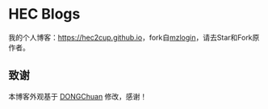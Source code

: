 # HEC Blogs

我的个人博客：<https://hec2cup.github.io>，fork自[mzlogin](https://github.com/mzlogin/mzlogin.github.io)，请去Star和Fork原作者。


## 致谢

本博客外观基于 [DONGChuan](https://dongchuan.github.io) 修改，感谢！

[1]: https://github.com/mzlogin/chinese-copywriting-guidelines
[2]: https://help.github.com/articles/setting-up-your-pages-site-locally-with-jekyll/
[3]: https://github.com/mzlogin/mzlogin.github.io/issues/2

